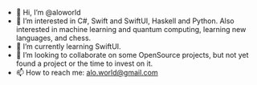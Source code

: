 - 👋 Hi, I’m @aloworld
- 👀 I’m interested in C#, Swift and SwiftUI, Haskell and Python. Also interested in machine learning and quantum computing, learning new languages, and chess.
- 🌱 I’m currently learning SwiftUI.
- 💞️ I’m looking to collaborate on some OpenSource projects, but not yet found a project or the time to invest on it.
- 📫 How to reach me: alo.world@gmail.com

<!---
aloworld/aloworld is a ✨ special ✨ repository because its `README.md` (this file) appears on your GitHub profile.
You can click the Preview link to take a look at your changes.
--->
